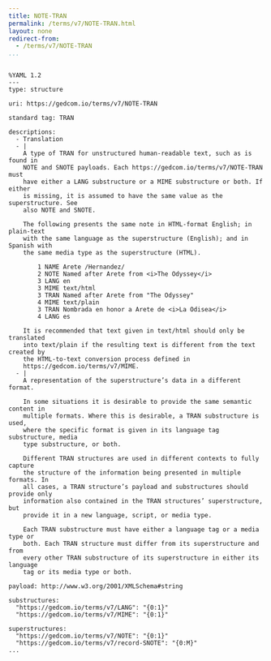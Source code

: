 ```yaml
---
title: NOTE-TRAN
permalink: /terms/v7/NOTE-TRAN.html
layout: none
redirect-from:
  - /terms/v7/NOTE-TRAN
...
```


```

%YAML 1.2
---
type: structure

uri: https://gedcom.io/terms/v7/NOTE-TRAN

standard tag: TRAN

descriptions:
  - Translation
  - |
    A type of TRAN for unstructured human-readable text, such as is found in
    NOTE and SNOTE payloads. Each https://gedcom.io/terms/v7/NOTE-TRAN must
    have either a LANG substructure or a MIME substructure or both. If either
    is missing, it is assumed to have the same value as the superstructure. See
    also NOTE and SNOTE.
    
    The following presents the same note in HTML-format English; in plain-text
    with the same language as the superstructure (English); and in Spanish with
    the same media type as the superstructure (HTML).
    
        1 NAME Arete /Hernandez/
        2 NOTE Named after Arete from <i>The Odyssey</i>
        3 LANG en
        3 MIME text/html
        3 TRAN Named after Arete from "The Odyssey"
        4 MIME text/plain
        3 TRAN Nombrada en honor a Arete de <i>La Odisea</i>
        4 LANG es
    
    It is recommended that text given in text/html should only be translated
    into text/plain if the resulting text is different from the text created by
    the HTML-to-text conversion process defined in
    https://gedcom.io/terms/v7/MIME.
  - |
    A representation of the superstructure’s data in a different format.
    
    In some situations it is desirable to provide the same semantic content in
    multiple formats. Where this is desirable, a TRAN substructure is used,
    where the specific format is given in its language tag substructure, media
    type substructure, or both.
    
    Different TRAN structures are used in different contexts to fully capture
    the structure of the information being presented in multiple formats. In
    all cases, a TRAN structure’s payload and substructures should provide only
    information also contained in the TRAN structures’ superstructure, but
    provide it in a new language, script, or media type.
    
    Each TRAN substructure must have either a language tag or a media type or
    both. Each TRAN structure must differ from its superstructure and from
    every other TRAN substructure of its superstructure in either its language
    tag or its media type or both.

payload: http://www.w3.org/2001/XMLSchema#string

substructures:
  "https://gedcom.io/terms/v7/LANG": "{0:1}"
  "https://gedcom.io/terms/v7/MIME": "{0:1}"

superstructures:
  "https://gedcom.io/terms/v7/NOTE": "{0:1}"
  "https://gedcom.io/terms/v7/record-SNOTE": "{0:M}"
...

```
